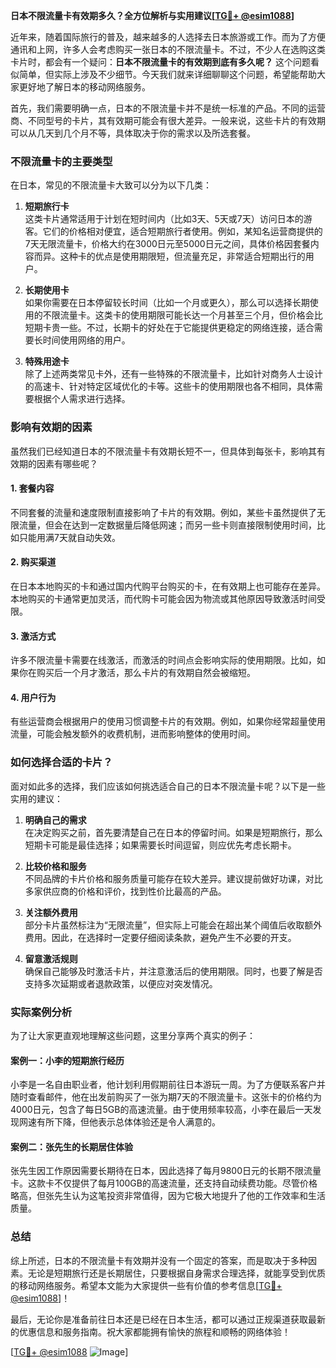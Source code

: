 **日本不限流量卡有效期多久？全方位解析与实用建议[[TG💪+ @esim1088](https://t.me/s/esim1088)]**

近年来，随着国际旅行的普及，越来越多的人选择去日本旅游或工作。而为了方便通讯和上网，许多人会考虑购买一张日本的不限流量卡。不过，不少人在选购这类卡片时，都会有一个疑问：**日本不限流量卡的有效期到底有多久呢？** 这个问题看似简单，但实际上涉及不少细节。今天我们就来详细聊聊这个问题，希望能帮助大家更好地了解日本的移动网络服务。

首先，我们需要明确一点，日本的不限流量卡并不是统一标准的产品。不同的运营商、不同型号的卡片，其有效期可能会有很大差异。一般来说，这些卡片的有效期可以从几天到几个月不等，具体取决于你的需求以及所选套餐。

### 不限流量卡的主要类型

在日本，常见的不限流量卡大致可以分为以下几类：

1. **短期旅行卡**  
   这类卡片通常适用于计划在短时间内（比如3天、5天或7天）访问日本的游客。它们的价格相对便宜，适合短期旅行者使用。例如，某知名运营商提供的7天无限流量卡，价格大约在3000日元至5000日元之间，具体价格因套餐内容而异。这种卡的优点是使用期限短，但流量充足，非常适合短期出行的用户。

2. **长期使用卡**  
   如果你需要在日本停留较长时间（比如一个月或更久），那么可以选择长期使用的不限流量卡。这类卡的使用期限可能长达一个月甚至三个月，但价格会比短期卡贵一些。不过，长期卡的好处在于它能提供更稳定的网络连接，适合需要长时间使用网络的用户。

3. **特殊用途卡**  
   除了上述两类常见卡外，还有一些特殊的不限流量卡，比如针对商务人士设计的高速卡、针对特定区域优化的卡等。这些卡的使用期限也各不相同，具体需要根据个人需求进行选择。

### 影响有效期的因素

虽然我们已经知道日本的不限流量卡有效期长短不一，但具体到每张卡，影响其有效期的因素有哪些呢？

#### 1. 套餐内容  
不同套餐的流量和速度限制直接影响了卡片的有效期。例如，某些卡虽然提供了无限流量，但会在达到一定数据量后降低网速；而另一些卡则直接限制使用时间，比如只能用满7天就自动失效。

#### 2. 购买渠道  
在日本本地购买的卡和通过国内代购平台购买的卡，在有效期上也可能存在差异。本地购买的卡通常更加灵活，而代购卡可能会因为物流或其他原因导致激活时间受限。

#### 3. 激活方式  
许多不限流量卡需要在线激活，而激活的时间点会影响实际的使用期限。比如，如果你在购买后一个月才激活，那么卡片的有效期自然会被缩短。

#### 4. 用户行为  
有些运营商会根据用户的使用习惯调整卡片的有效期。例如，如果你经常超量使用流量，可能会触发额外的收费机制，进而影响整体的使用时间。

### 如何选择合适的卡片？

面对如此多的选择，我们应该如何挑选适合自己的日本不限流量卡呢？以下是一些实用的建议：

1. **明确自己的需求**  
   在决定购买之前，首先要清楚自己在日本的停留时间。如果是短期旅行，那么短期卡可能是最佳选择；如果需要长时间逗留，则应优先考虑长期卡。

2. **比较价格和服务**  
   不同品牌的卡片价格和服务质量可能存在较大差异。建议提前做好功课，对比多家供应商的价格和评价，找到性价比最高的产品。

3. **关注额外费用**  
   部分卡片虽然标注为“无限流量”，但实际上可能会在超出某个阈值后收取额外费用。因此，在选择时一定要仔细阅读条款，避免产生不必要的开支。

4. **留意激活规则**  
   确保自己能够及时激活卡片，并注意激活后的使用期限。同时，也要了解是否支持多次延期或者退款政策，以便应对突发情况。

### 实际案例分析

为了让大家更直观地理解这些问题，这里分享两个真实的例子：

#### 案例一：小李的短期旅行经历  
小李是一名自由职业者，他计划利用假期前往日本游玩一周。为了方便联系客户并随时查看邮件，他在出发前购买了一张为期7天的不限流量卡。这张卡的价格约为4000日元，包含了每日5GB的高速流量。由于使用频率较高，小李在最后一天发现网速有所下降，但他表示总体体验还是令人满意的。

#### 案例二：张先生的长期居住体验  
张先生因工作原因需要长期待在日本，因此选择了每月9800日元的长期不限流量卡。这款卡不仅提供了每月100GB的高速流量，还支持自动续费功能。尽管价格略高，但张先生认为这笔投资非常值得，因为它极大地提升了他的工作效率和生活质量。

### 总结

综上所述，日本的不限流量卡有效期并没有一个固定的答案，而是取决于多种因素。无论是短期旅行还是长期居住，只要根据自身需求合理选择，就能享受到优质的移动网络服务。希望本文能为大家提供一些有价值的参考信息[[TG💪+ @esim1088](https://t.me/s/esim1088)]！

最后，无论你是准备前往日本还是已经在日本生活，都可以通过正规渠道获取最新的优惠信息和服务指南。祝大家都能拥有愉快的旅程和顺畅的网络体验！

[[TG💪+ @esim1088](https://t.me/s/esim1088) ![Image](https://i.postimg.cc/4NQfJmqS/Snipaste-2025-05-13-00-14-12.png)]